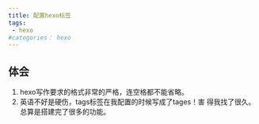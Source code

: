 ```yaml
---
title: 配置hexo标签 
tags: 
 - hexo
#categories： hexo
---
```

## 体会

 1. hexo写作要求的格式非常的严格，连空格都不能省略。
 2. 英语不好是硬伤，tags标签在我配置的时候写成了tages！害			得我找了很久。总算是搭建完了很多的功能。

